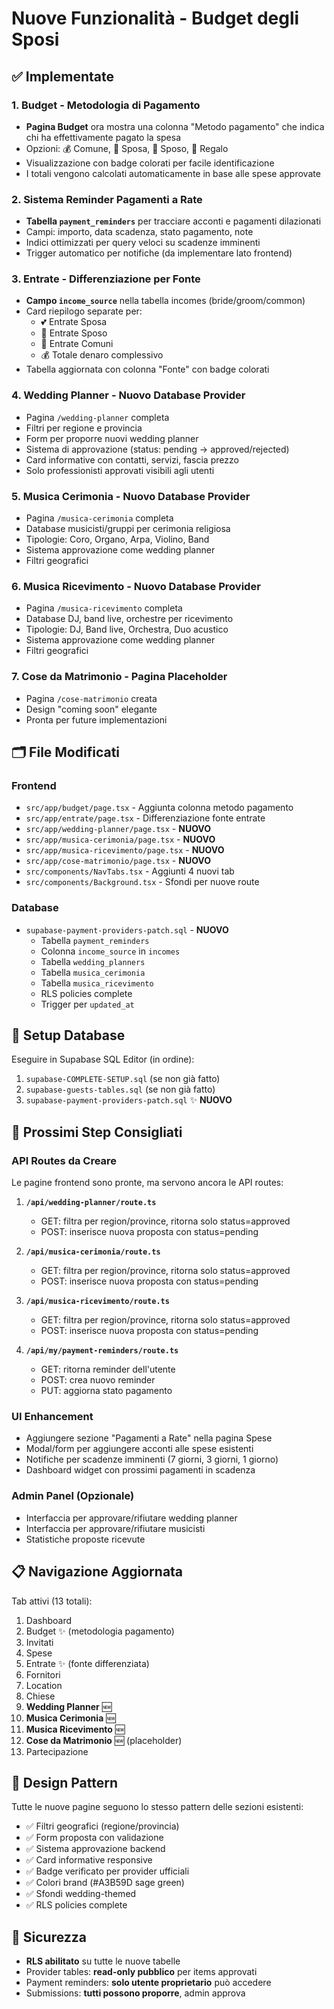 # Nuove Funzionalità - Budget degli Sposi

## ✅ Implementate

### 1. **Budget - Metodologia di Pagamento**
- **Pagina Budget** ora mostra una colonna "Metodo pagamento" che indica chi ha effettivamente pagato la spesa
- Opzioni: 💰 Comune, 👰 Sposa, 🤵 Sposo, 🎁 Regalo
- Visualizzazione con badge colorati per facile identificazione
- I totali vengono calcolati automaticamente in base alle spese approvate

### 2. **Sistema Reminder Pagamenti a Rate**
- **Tabella `payment_reminders`** per tracciare acconti e pagamenti dilazionati
- Campi: importo, data scadenza, stato pagamento, note
- Indici ottimizzati per query veloci su scadenze imminenti
- Trigger automatico per notifiche (da implementare lato frontend)

### 3. **Entrate - Differenziazione per Fonte**
- **Campo `income_source`** nella tabella incomes (bride/groom/common)
- Card riepilogo separate per:
  - 💕 Entrate Sposa
  - 💙 Entrate Sposo  
  - 💑 Entrate Comuni
  - 💰 Totale denaro complessivo
- Tabella aggiornata con colonna "Fonte" con badge colorati

### 4. **Wedding Planner - Nuovo Database Provider**
- Pagina `/wedding-planner` completa
- Filtri per regione e provincia
- Form per proporre nuovi wedding planner
- Sistema di approvazione (status: pending → approved/rejected)
- Card informative con contatti, servizi, fascia prezzo
- Solo professionisti approvati visibili agli utenti

### 5. **Musica Cerimonia - Nuovo Database Provider**
- Pagina `/musica-cerimonia` completa
- Database musicisti/gruppi per cerimonia religiosa
- Tipologie: Coro, Organo, Arpa, Violino, Band
- Sistema approvazione come wedding planner
- Filtri geografici

### 6. **Musica Ricevimento - Nuovo Database Provider**
- Pagina `/musica-ricevimento` completa
- Database DJ, band live, orchestre per ricevimento
- Tipologie: DJ, Band live, Orchestra, Duo acustico
- Sistema approvazione come wedding planner
- Filtri geografici

### 7. **Cose da Matrimonio - Pagina Placeholder**
- Pagina `/cose-matrimonio` creata
- Design "coming soon" elegante
- Pronta per future implementazioni

## 🗂️ File Modificati

### Frontend
- `src/app/budget/page.tsx` - Aggiunta colonna metodo pagamento
- `src/app/entrate/page.tsx` - Differenziazione fonte entrate
- `src/app/wedding-planner/page.tsx` - **NUOVO**
- `src/app/musica-cerimonia/page.tsx` - **NUOVO**
- `src/app/musica-ricevimento/page.tsx` - **NUOVO**
- `src/app/cose-matrimonio/page.tsx` - **NUOVO**
- `src/components/NavTabs.tsx` - Aggiunti 4 nuovi tab
- `src/components/Background.tsx` - Sfondi per nuove route

### Database
- `supabase-payment-providers-patch.sql` - **NUOVO**
  - Tabella `payment_reminders`
  - Colonna `income_source` in `incomes`
  - Tabella `wedding_planners`
  - Tabella `musica_cerimonia`
  - Tabella `musica_ricevimento`
  - RLS policies complete
  - Trigger per `updated_at`

## 🚀 Setup Database

Eseguire in Supabase SQL Editor (in ordine):

1. `supabase-COMPLETE-SETUP.sql` (se non già fatto)
2. `supabase-guests-tables.sql` (se non già fatto)
3. `supabase-payment-providers-patch.sql` ✨ **NUOVO**

## 🎯 Prossimi Step Consigliati

### API Routes da Creare
Le pagine frontend sono pronte, ma servono ancora le API routes:

1. **`/api/wedding-planner/route.ts`**
   - GET: filtra per region/province, ritorna solo status=approved
   - POST: inserisce nuova proposta con status=pending

2. **`/api/musica-cerimonia/route.ts`**
   - GET: filtra per region/province, ritorna solo status=approved
   - POST: inserisce nuova proposta con status=pending

3. **`/api/musica-ricevimento/route.ts`**
   - GET: filtra per region/province, ritorna solo status=approved
   - POST: inserisce nuova proposta con status=pending

4. **`/api/my/payment-reminders/route.ts`**
   - GET: ritorna reminder dell'utente
   - POST: crea nuovo reminder
   - PUT: aggiorna stato pagamento

### UI Enhancement
- Aggiungere sezione "Pagamenti a Rate" nella pagina Spese
- Modal/form per aggiungere acconti alle spese esistenti
- Notifiche per scadenze imminenti (7 giorni, 3 giorni, 1 giorno)
- Dashboard widget con prossimi pagamenti in scadenza

### Admin Panel (Opzionale)
- Interfaccia per approvare/rifiutare wedding planner
- Interfaccia per approvare/rifiutare musicisti
- Statistiche proposte ricevute

## 📋 Navigazione Aggiornata

Tab attivi (13 totali):
1. Dashboard
2. Budget ✨ (metodologia pagamento)
3. Invitati
4. Spese
5. Entrate ✨ (fonte differenziata)
6. Fornitori
7. Location
8. Chiese
9. **Wedding Planner** 🆕
10. **Musica Cerimonia** 🆕
11. **Musica Ricevimento** 🆕
12. **Cose da Matrimonio** 🆕 (placeholder)
13. Partecipazione

## 🎨 Design Pattern

Tutte le nuove pagine seguono lo stesso pattern delle sezioni esistenti:
- ✅ Filtri geografici (regione/provincia)
- ✅ Form proposta con validazione
- ✅ Sistema approvazione backend
- ✅ Card informative responsive
- ✅ Badge verificato per provider ufficiali
- ✅ Colori brand (#A3B59D sage green)
- ✅ Sfondi wedding-themed
- ✅ RLS policies complete

## 🔐 Sicurezza

- **RLS abilitato** su tutte le nuove tabelle
- Provider tables: **read-only pubblico** per items approvati
- Payment reminders: **solo utente proprietario** può accedere
- Submissions: **tutti possono proporre**, admin approva
